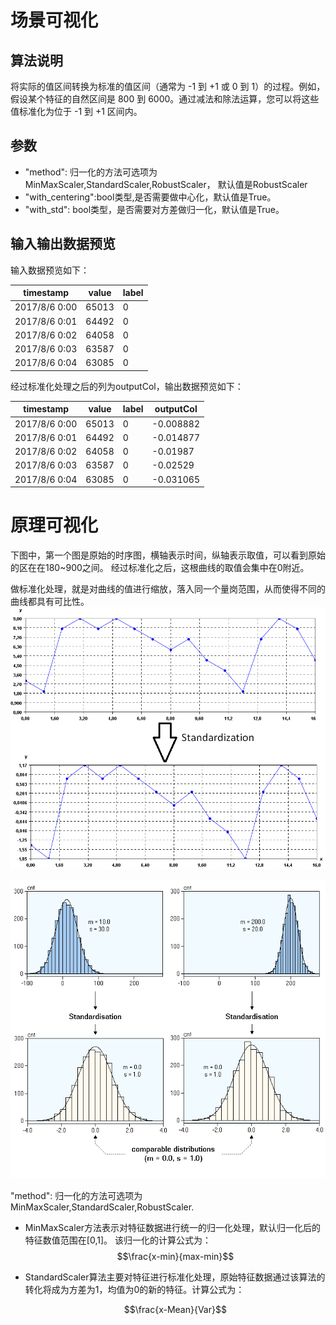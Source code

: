 
# 场景可视化

## 算法说明
将实际的值区间转换为标准的值区间（通常为 -1 到 +1 或 0 到 1）的过程。例如，假设某个特征的自然区间是 800 到 6000。通过减法和除法运算，您可以将这些值标准化为位于 -1 到 +1 区间内。

## **参数**
- "method": 归一化的方法可选项为MinMaxScaler,StandardScaler,RobustScaler， 默认值是RobustScaler
- "with_centering":bool类型,是否需要做中心化，默认值是True。
- "with_std": bool类型，是否需要对方差做归一化，默认值是True。

## 输入输出数据预览

输入数据预览如下：

| timestamp     | value | label |
|---------------|-------|-------|
| 2017/8/6 0:00 | 65013 | 0     |
| 2017/8/6 0:01 | 64492 | 0     |
| 2017/8/6 0:02 | 64058 | 0     |
| 2017/8/6 0:03 | 63587 | 0     |
| 2017/8/6 0:04 | 63085 | 0     |

经过标准化处理之后的列为outputCol，输出数据预览如下：

| timestamp     | value | label | outputCol |
|---------------|-------|-------|-----------|
| 2017/8/6 0:00 | 65013 | 0     | -0.008882 |
| 2017/8/6 0:01 | 64492 | 0     | -0.014877 |
| 2017/8/6 0:02 | 64058 | 0     | -0.01987  |
| 2017/8/6 0:03 | 63587 | 0     | -0.02529  |
| 2017/8/6 0:04 | 63085 | 0     | -0.031065 |

# 原理可视化

下图中，第一个图是原始的时序图，横轴表示时间，纵轴表示取值，可以看到原始的区在在180~900之间。
经过标准化之后，这根曲线的取值会集中在0附近。


做标准化处理，就是对曲线的值进行缩放，落入同一个量岗范围，从而使得不同的曲线都具有可比性。
![](../_image/标准化.png)


![](../_image/标准化1.png)


"method": 归一化的方法可选项为MinMaxScaler,StandardScaler,RobustScaler.
  - MinMaxScaler方法表示对特征数据进行统一的归一化处理，默认归一化后的特征数值范围在[0,1]。 该归一化的计算公式为：
    $$\frac{x-min}{max-min}$$

  - StandardScaler算法主要对特征进行标准化处理，原始特征数据通过该算法的转化将成为方差为1，均值为0的新的特征。计算公式为：

    $$\frac{x-Mean}{Var}$$
